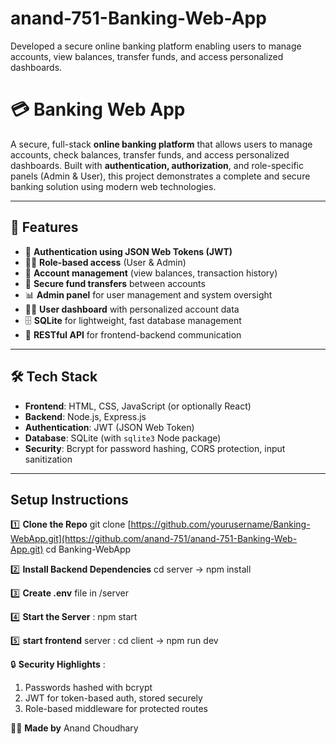 # anand-751-Banking-Web-App
Developed a secure online banking platform enabling users to manage accounts, view balances, transfer funds, and access personalized dashboards.
# 💳 Banking Web App

A secure, full-stack **online banking platform** that allows users to manage accounts, check balances, transfer funds, and access personalized dashboards. Built with **authentication, authorization**, and role-specific panels (Admin & User), this project demonstrates a complete and secure banking solution using modern web technologies.

---

## 🚀 Features

- 🔐 **Authentication using JSON Web Tokens (JWT)**
- 🧑‍💼 **Role-based access** (User & Admin)
- 🏦 **Account management** (view balances, transaction history)
- 💸 **Secure fund transfers** between accounts
- 📊 **Admin panel** for user management and system oversight
- 🧑‍💻 **User dashboard** with personalized account data
- 🗄️ **SQLite** for lightweight, fast database management
- 🧱 **RESTful API** for frontend-backend communication

---

## 🛠️ Tech Stack

- **Frontend**: HTML, CSS, JavaScript (or optionally React)
- **Backend**: Node.js, Express.js
- **Authentication**: JWT (JSON Web Token)
- **Database**: SQLite (with `sqlite3` Node package)
- **Security**: Bcrypt for password hashing, CORS protection, input sanitization

---

## Setup Instructions
1️⃣ **Clone the Repo**
git clone [https://github.com/yourusername/Banking-WebApp.git](https://github.com/anand-751/anand-751-Banking-Web-App.git)
cd Banking-WebApp

2️⃣ **Install Backend Dependencies**
cd server -> 
npm install

3️⃣ **Create .env** file in /server

4️⃣ **Start the Server** : 
npm start

5️⃣ **start frontend** server : 
cd client ->
npm run dev

🔒 **Security Highlights** : 
1. Passwords hashed with bcrypt
2. JWT for token-based auth, stored securely
3. Role-based middleware for protected routes

👨‍💻 **Made by**
Anand Choudhary






